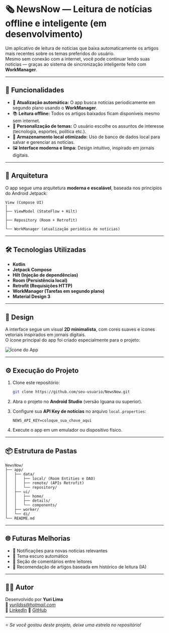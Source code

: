 # 🗞️ NewsNow — Leitura de notícias offline e inteligente (em desenvolvimento)

Um aplicativo de leitura de notícias que baixa automaticamente os artigos mais recentes sobre os temas preferidos do usuário.  
Mesmo sem conexão com a internet, você pode continuar lendo suas notícias — graças ao sistema de sincronização inteligente feito com **WorkManager**.

---

## 🚀 Funcionalidades

- 🔄 **Atualização automática:** O app busca notícias periodicamente em segundo plano usando o **WorkManager**.  
- 📚 **Leitura offline:** Todos os artigos baixados ficam disponíveis mesmo sem internet.  
- 🎯 **Personalização de temas:** O usuário escolhe os assuntos de interesse (tecnologia, esportes, política etc.).  
- 💾 **Armazenamento local otimizado:** Uso de banco de dados local para salvar e gerenciar as notícias.  
- 🖼️ **Interface moderna e limpa:** Design intuitivo, inspirado em jornais digitais.  

---

## 🧱 Arquitetura

O app segue uma arquitetura **moderna e escalável**, baseada nos princípios do Android Jetpack:

```
View (Compose UI)
│
├── ViewModel (StateFlow + Hilt)
│
├── Repository (Room + Retrofit)
│
└── WorkManager (atualização periódica de notícias)
```

---

## 🛠️ Tecnologias Utilizadas

- **Kotlin**  
- **Jetpack Compose**  
- **Hilt (Injeção de dependências)**  
- **Room (Persistência local)**  
- **Retrofit (Requisições HTTP)**  
- **WorkManager (Tarefas em segundo plano)**  
- **Material Design 3**

---

## 📱 Design

A interface segue um visual **2D minimalista**, com cores suaves e ícones vetoriais inspirados em jornais digitais.  
O ícone principal do app foi criado especialmente para o projeto:

![Ícone do App](A_flat,_vector-style_digital_icon_of_a_newspaper_i.png)

---

## ⚙️ Execução do Projeto

1. Clone este repositório:  
   ```bash
   git clone https://github.com/seu-usuario/NewsNow.git
   ```

2. Abra o projeto no **Android Studio** (versão Iguana ou superior).  

3. Configure sua **API Key de notícias** no arquivo `local.properties`:  
   ```properties
   NEWS_API_KEY=coloque_sua_chave_aqui
   ```

4. Execute o app em um emulador ou dispositivo físico.  

---

## 📦 Estrutura de Pastas

```
NewsNow/
├── app/
│   ├── data/
│   │   ├── local/ (Room Entities e DAO)
│   │   ├── remote/ (APIs Retrofit)
│   │   └── repository/
│   ├── ui/
│   │   ├── home/
│   │   ├── details/
│   │   └── components/
│   ├── worker/
│   └── di/
└── README.md
```

---

## 🌐 Futuras Melhorias

- 🔔 Notificações para novas notícias relevantes  
- 🌙 Tema escuro automático  
- 💬 Seção de comentários entre leitores  
- 🧠 Recomendação de artigos baseada em histórico de leitura (IA)

---

## 👨‍💻 Autor

Desenvolvido por **Yuri Lima**  
📧 *yurildss@hotmail.com*  
💼 [LinkedIn]([https://www.linkedin.com/in/seu-perfil](https://www.linkedin.com/in/yuri-lima-475352187/))  
🐙 [GitHub](https://github.com/yurildss)

---

⭐ *Se você gostou deste projeto, deixe uma estrela no repositório!*
